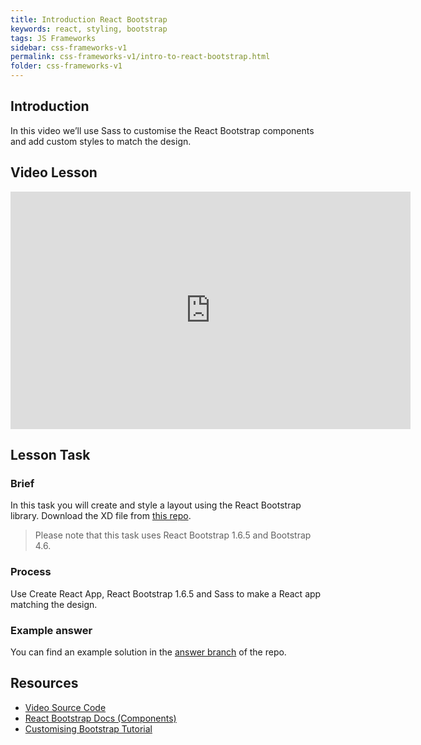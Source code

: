 ```yaml
---
title: Introduction React Bootstrap
keywords: react, styling, bootstrap
tags: JS Frameworks
sidebar: css-frameworks-v1
permalink: css-frameworks-v1/intro-to-react-bootstrap.html
folder: css-frameworks-v1
---
```


## Introduction

In this video we’ll use Sass to customise the React Bootstrap components and add custom styles to match the design.

## Video Lesson

<iframe src="https://player.vimeo.com/video/437446618" width="640" height="380" frameborder="0" allow="autoplay; fullscreen" allowfullscreen=""></iframe>

## Lesson Task

### Brief

In this task you will create and style a layout using the React Bootstrap library.
Download the XD file from [this repo](https://github.com/NoroffFEU/react-bootstrap-introduction-lesson-task).

> Please note that this task uses React Bootstrap 1.6.5 and Bootstrap 4.6.

### Process

Use Create React App, React Bootstrap 1.6.5 and Sass to make a React app matching the design.

### Example answer

You can find an example solution in the [answer branch](https://github.com/NoroffFEU/react-bootstrap-introduction-lesson-task/tree/answer) of the repo.

## Resources

- [Video Source Code](https://github.com/NoroffFEU/react-bootstrap-introduction)
- [React Bootstrap Docs (Components)](https://react-bootstrap-v4.netlify.app/components/alerts/)
- [Customising Bootstrap Tutorial](https://react-bootstrap-v4.netlify.app/getting-started/introduction/#customize-bootstrap)